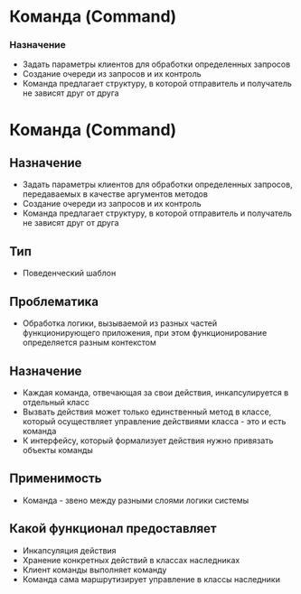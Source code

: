 # Команда (Command)
### Назначение
* Задать параметры клиентов для обработки определенных запросов
* Создание очереди из запросов и их контроль
* Команда предлагает структуру, в которой отправитель и получатель не зависят друг от друга

# Команда (Command)
## Назначение
* Задать параметры клиентов для обработки определенных запросов, передаваемых в качестве аргументов методов
* Создание очереди из запросов и их контроль
* Команда предлагает структуру, в которой отправитель и получатель не зависят друг от друга
## Тип
* Поведенческий шаблон
## Проблематика
* Обработка логики, вызываемой из разных частей функционирующего приложения, при этом функционирование определяется разным контекстом
## Назначение
* Каждая команда, отвечающая за свои действия, инкапсулируется в отдельный класс
* Вызвать действия может только единственный метод в классе, который осуществляет управление действиями класса - это и есть команда
* К интерфейсу, который формализует действия нужно привязать объекты команды
## Применимость
* Команда - звено между разными слоями логики системы 
## Какой функционал предоставляет
* Инкапсуляция действия
* Хранение конкретных действий в классах наследниках
* Клиент команды выполняет команду
* Команда сама маршрутизирует управление в классы наследники
